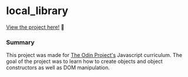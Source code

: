 # local_library

<p><a href="https://kfig21.github.io/local_library" target="_blank" rel="noopener noreferrer">View the project here!</a> 👀</p>



<h3>Summary</h3>
<p>This project was made for <a href="https://www.theodinproject.com/paths/full-stack-javascript/courses/javascript/lessons/library" target="_blank" rel="noopener noreferrer">The Odin Project's</a> Javascript curriculum. The goal of the project was to learn how to create objects and object constructors as well as DOM manipulation.</p>
